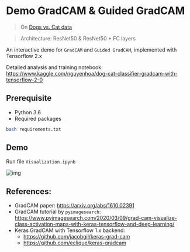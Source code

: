 # Demo GradCAM & Guided GradCAM
> On [Dogs vs. Cat data](https://www.kaggle.com/c/dogs-vs-cats)

> Architecture: ResNet50 & ResNet50 + FC layers

An interactive demo for `GradCAM` and `Guided GradCAM`, implemented with Tensorflow 2.x

Detailed analysis and training notebook: https://www.kaggle.com/nguyenhoa/dog-cat-classifier-gradcam-with-tensorflow-2-0

## Prerequisite
* Python 3.6
* Required packages
```bash
bash requirements.txt
```

## Demo
Run file `Visualization.ipynb`

![img](assets/illustrations/demo.gif)

## References:
* GradCAM paper: https://arxiv.org/abs/1610.02391
* GradCAM tutorial by `pyimagesearch`: https://www.pyimagesearch.com/2020/03/09/grad-cam-visualize-class-activation-maps-with-keras-tensorflow-and-deep-learning/
* Keras GradCAM with Tensorflow 1.x backend:
    + https://github.com/jacobgil/keras-grad-cam
    + https://github.com/eclique/keras-gradcam